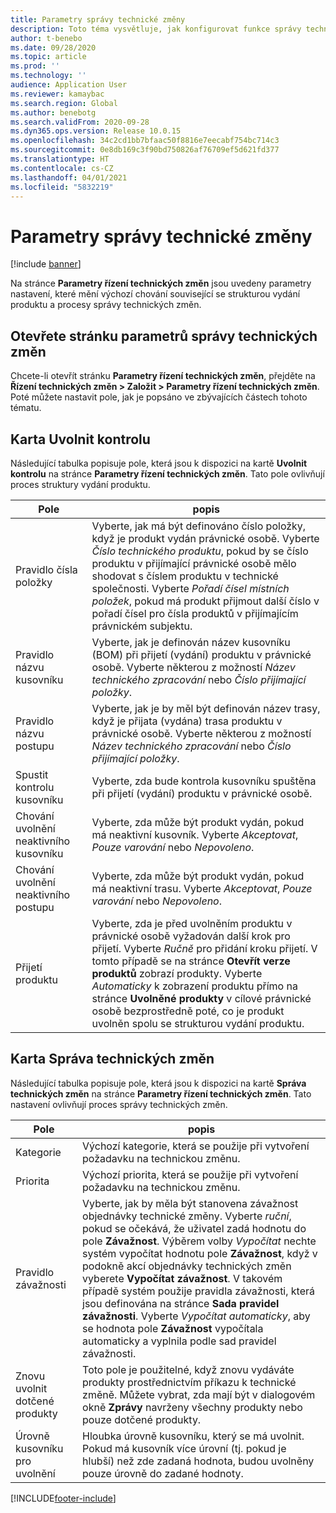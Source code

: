 ```yaml
---
title: Parametry správy technické změny
description: Toto téma vysvětluje, jak konfigurovat funkce správy technických změn pro Microsoft Dynamics 365 Supply Chain Management.
author: t-benebo
ms.date: 09/28/2020
ms.topic: article
ms.prod: ''
ms.technology: ''
audience: Application User
ms.reviewer: kamaybac
ms.search.region: Global
ms.author: benebotg
ms.search.validFrom: 2020-09-28
ms.dyn365.ops.version: Release 10.0.15
ms.openlocfilehash: 34c2cd1bb7bfaac50f8816e7eecabf754bc714c3
ms.sourcegitcommit: 0e8db169c3f90bd750826af76709ef5d621fd377
ms.translationtype: HT
ms.contentlocale: cs-CZ
ms.lasthandoff: 04/01/2021
ms.locfileid: "5832219"
---
```

# <a name="engineering-change-management-parameters"></a>Parametry správy technické změny

[!include [banner](../includes/banner.md)]

Na stránce **Parametry řízení technických změn** jsou uvedeny parametry nastavení, které mění výchozí chování související se strukturou vydání produktu a procesy správy technických změn.

## <a name="open-the-engineering-change-management-parameters-page"></a>Otevřete stránku parametrů správy technických změn

Chcete-li otevřít stránku **Parametry řízení technických změn**, přejděte na **Řízení technických změn \> Založit \> Parametry řízení technických změn**. Poté můžete nastavit pole, jak je popsáno ve zbývajících částech tohoto tématu.

## <a name="release-control-tab"></a>Karta Uvolnit kontrolu

Následující tabulka popisuje pole, která jsou k dispozici na kartě **Uvolnit kontrolu** na stránce **Parametry řízení technických změn**. Tato pole ovlivňují proces struktury vydání produktu.

| Pole | popis |
|---|---|
| Pravidlo čísla položky | Vyberte, jak má být definováno číslo položky, když je produkt vydán právnické osobě. Vyberte *Číslo technického produktu*, pokud by se číslo produktu v přijímající právnické osobě mělo shodovat s číslem produktu v technické společnosti. Vyberte *Pořadí čísel místních položek*, pokud má produkt přijmout další číslo v pořadí čísel pro čísla produktů v přijímajícím právnickém subjektu. |
| Pravidlo názvu kusovníku | Vyberte, jak je definován název kusovníku (BOM) při přijetí (vydání) produktu v právnické osobě. Vyberte některou z možností *Název technického zpracování* nebo *Číslo přijímající položky*. |
| Pravidlo názvu postupu | Vyberte, jak je by měl být definován název trasy, když je přijata (vydána) trasa produktu v právnické osobě. Vyberte některou z možností *Název technického zpracování* nebo *Číslo přijímající položky*. |
| Spustit kontrolu kusovníku | Vyberte, zda bude kontrola kusovníku spuštěna při přijetí (vydání) produktu v právnické osobě. |
| Chování uvolnění neaktivního kusovníku | Vyberte, zda může být produkt vydán, pokud má neaktivní kusovník. Vyberte *Akceptovat*, *Pouze varování* nebo *Nepovoleno*. |
| Chování uvolnění neaktivního postupu | Vyberte, zda může být produkt vydán, pokud má neaktivní trasu. Vyberte *Akceptovat*, *Pouze varování* nebo *Nepovoleno*.|
| Přijetí produktu | Vyberte, zda je před uvolněním produktu v právnické osobě vyžadován další krok pro přijetí. Vyberte *Ručně* pro přidání kroku přijetí. V tomto případě se na stránce **Otevřít verze produktů** zobrazí produkty. Vyberte *Automaticky* k zobrazení produktu přímo na stránce **Uvolněné produkty** v cílové právnické osobě bezprostředně poté, co je produkt uvolněn spolu se strukturou vydání produktu. |

## <a name="engineering-change-management-tab"></a>Karta Správa technických změn

Následující tabulka popisuje pole, která jsou k dispozici na kartě **Správa technických změn** na stránce **Parametry řízení technických změn**. Tato nastavení ovlivňují proces správy technických změn.

| Pole | popis |
|---|---|
| Kategorie | Výchozí kategorie, která se použije při vytvoření požadavku na technickou změnu. |
| Priorita | Výchozí priorita, která se použije při vytvoření požadavku na technickou změnu. |
| Pravidlo závažnosti | Vyberte, jak by měla být stanovena závažnost objednávky technické změny. Vyberte *ruční*, pokud se očekává, že uživatel zadá hodnotu do pole **Závažnost**. Výběrem volby *Vypočítat* nechte systém vypočítat hodnotu pole **Závažnost**, když v podokně akcí objednávky technických změn vyberete **Vypočítat závažnost**. V takovém případě systém použije pravidla závažnosti, která jsou definována na stránce **Sada pravidel závažnosti**. Vyberte *Vypočítat automaticky*, aby se hodnota pole **Závažnost** vypočítala automaticky a vyplnila podle sad pravidel závažnosti. |
| Znovu uvolnit dotčené produkty | Toto pole je použitelné, když znovu vydáváte produkty prostřednictvím příkazu k technické změně. Můžete vybrat, zda mají být v dialogovém okně **Zprávy** navrženy všechny produkty nebo pouze dotčené produkty. |
| Úrovně kusovníku pro uvolnění | Hloubka úrovně kusovníku, který se má uvolnit. Pokud má kusovník více úrovní (tj. pokud je hlubší) než zde zadaná hodnota, budou uvolněny pouze úrovně do zadané hodnoty. |


[!INCLUDE[footer-include](../../includes/footer-banner.md)]